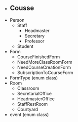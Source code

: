 -  Cousse
    - 
-  Person
    - Staff
        - Headmaster
        - Secretary
        - Professor
    - Student
-  Form
    - CourseFinishedForm
    - NeedMoreClassRoomForm
    - NeedCourseCreationForm
    - SubscriptionToCourseForm
- FormType (enum class)
- Room
    - Classroom
    - SecretarialOffice
    - HeadmasterOffice
    - StaffRestRoom
    - Courtyard
-  event (enum class)
